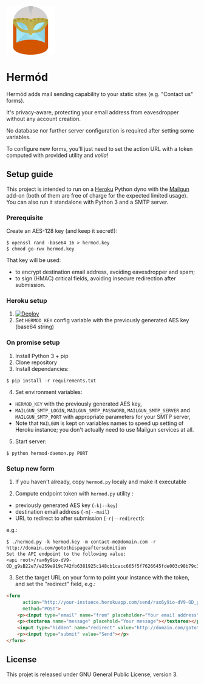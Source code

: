 ![Hermód](logo.png)

# Hermód

Hermód adds mail sending capability to your static sites (e.g. "Contact us" forms).

It's privacy-aware, protecting your email address from eavesdropper without any account creation.

No database nor further server configuration is required after setting some variables.

To configure new forms, you'll just need to set the action URL with a token computed with provided utility and *voila*!

## Setup guide

This project is intended to run on a [Heroku](https://heroku.com/) Python dyno with the [Mailgun](https://elements.heroku.com/addons/mailgun) add-on (both of them are free of charge for the expected limited usage). You can also run it standalone with Python 3 and a SMTP server.

### Prerequisite

Create an AES-128 key (and keep it secret!):
```Shell
$ openssl rand -base64 16 > hermod.key
$ chmod go-rwx hermod.key
```

That key will be used:
 * to encrypt destination email address, avoiding eavesdropper and spam;
 * to sign (HMAC) critical fields, avoiding insecure redirection after submission.

### Heroku setup

1. [![Deploy](https://www.herokucdn.com/deploy/button.svg)](https://heroku.com/deploy)
2. Set `HERMOD_KEY` config variable with the previously generated AES key (base64 string)
  
### On promise setup

1. Install Python 3 + pip
2. Clone repository
3. Install dependancies:
```Shell
$ pip install -r requirements.txt
```
4. Set environment variables:
  * `HERMOD_KEY` with the previously generated AES key,
  * `MAILGUN_SMTP_LOGIN`, `MAILGUN_SMTP_PASSWORD`, `MAILGUN_SMTP_SERVER` and `MAILGUN_SMTP_PORT` with appropriate parameters for your SMTP server,
  * Note that `MAILGUN` is kept on variables names to speed up setting of Heroku instance; you don't actually need to use Mailgun services at all.
5. Start server:
```Shell
$ python hermod-daemon.py PORT
```

### Setup new form

1. If you haven't already, copy `hermod.py` localy and make it executable

2. Compute endpoint token with `hermod.py` utility :
  * previously generated AES key (`-k|--key`)
  * destination email address (`-m|--mail`)
  * URL to redirect to after submission (`-r|--redirect`):
  
  e.g.:
```Shell
$ ./hermod.py -k hermod.key -m contact-me@domain.com -r http://domain.com/gotothispageaftersubmition
Set the API endpoint to the following value:
<api root>/rax6y9io-dV9-OD_g9sB22e7/e259e919c742fb6381925c148cb1cacc665f5f7626645fde003c98b79c315fe8
```

3. Set the target URL on your form to point your instance with the token, and set the "redirect" field, e.g.:
```HTML
<form
      action="http://your-instance.herokuapp.com/send/rax6y9io-dV9-OD_g9sB22e7/e259e919c742fb6381925c148cb1cacc665f5f7626645fde003c98b79c315fe8"
      method="POST">
    <p><input type="email" name="from" placeholder="Your email address"/></p>
    <p><textarea name="message" placehold="Your message"></textarea></p>
    <input type="hidden" name="redirect" value="http://domain.com/gotothispageaftersubmition"/>
    <p><input type="submit" value="Send"></p>
</form>
```

## License

This projet is released under GNU General Public License, version 3.